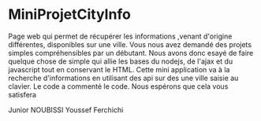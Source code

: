# MiniProjetCityInfo
Page web qui permet de récupérer les informations ,venant d'origine différentes, disponibles sur une ville. Vous nous avez demandé des projets simples compréhensibles par un débutant. Nous avons donc esayé de faire quelque chose de simple qui allie les bases du nodejs, de l'ajax et du javascript tout en conservant le HTML. Cette mini application va à la recherche d'informations en utilisant des api sur des une ville saisie au clavier. Le code a commenté le code. Nous espérons que cela vous satisfera

Junior NOUBISSI
Youssef Ferchichi
